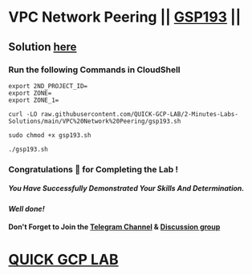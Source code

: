 # VPC Network Peering || [GSP193](https://www.cloudskillsboost.google/focuses/964?parent=catalog) ||

## Solution [here]()

### Run the following Commands in CloudShell

```
export 2ND_PROJECT_ID=
export ZONE=
export ZONE_1=
```
```
curl -LO raw.githubusercontent.com/QUICK-GCP-LAB/2-Minutes-Labs-Solutions/main/VPC%20Network%20Peering/gsp193.sh

sudo chmod +x gsp193.sh

./gsp193.sh
```

### Congratulations 🎉 for Completing the Lab !

##### *You Have Successfully Demonstrated Your Skills And Determination.*

#### *Well done!*

#### Don't Forget to Join the [Telegram Channel](https://t.me/QuickGcpLab) & [Discussion group](https://t.me/QuickGcpLabChats)

# [QUICK GCP LAB](https://www.youtube.com/@quickgcplab)
